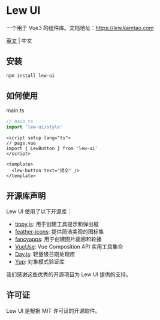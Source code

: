 # Lew UI

一个用于 Vue3 的组件库。文档地址：https://lew.kamtao.com

[英文](./README.md) | 中文

## 安装

```bash
npm install lew-ui
```

## 如何使用

main.ts

```js
// main.ts
import 'lew-ui/style'
```

```vue
<script setup lang="ts">
// page.vue
import { LewButton } from 'lew-ui'
</script>

<template>
  <lew-button text="提交" />
</template>
```

## 开源库声明

Lew UI 使用了以下开源库：

- [tippy.js](https://atomiks.github.io/tippyjs/): 用于创建工具提示和弹出框
- [feather-icons](https://feathericons.com/): 提供简洁美观的图标集
- [fancyapps](https://fancyapps.com/): 用于创建图片画廊和轮播
- [VueUse](https://vueuse.org/): Vue Composition API 实用工具集合
- [Day.js](https://day.js.org/): 轻量级日期处理库
- [Yup](https://github.com/jquense/yup): 对象模式验证库

我们感谢这些优秀的开源项目为 Lew UI 提供的支持。

## 许可证

Lew UI 是根据 MIT 许可证的开源软件。
